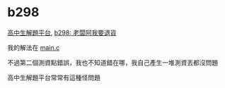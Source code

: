 # b298
[高中生解題平台](http://zerojudge.tw/), [b298: 老闆阿我要退貨](http://zerojudge.tw/ShowProblem?problemid=b298)

我的解法在 [main.c](https://github.com/wemee/b298/blob/master/main.c)

不過第二個測資點錯誤，我也不知道錯在哪，我自己產生一堆測資丟都沒問題

高中生解題平台常常有這種怪問題
